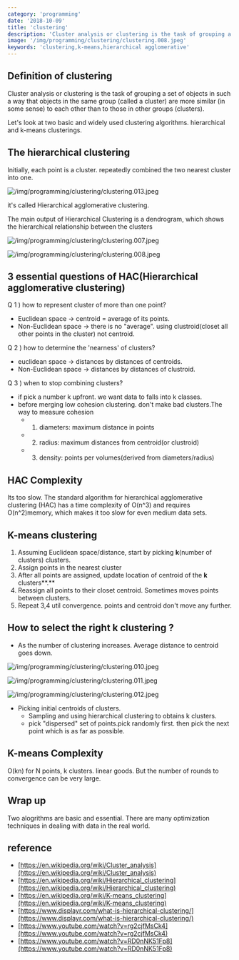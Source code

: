 ```yaml
---
category: 'programming'
date: '2018-10-09'
title: 'clustering'
description: 'Cluster analysis or clustering is the task of grouping a set of objects in such a way that objects in the same group '
image: '/img/programming/clustering/clustering.008.jpeg'
keywords: 'clustering,k-means,hierarchical agglomerative'
---
```


## Definition of clustering

Cluster analysis or clustering is the task of grouping a set of objects in such a way that objects in the same group (called a cluster) are more similar (in some sense) to each other than to those in other groups (clusters).

Let's look at two basic and widely used clustering algorithms. hierarchical and k-means clusterings.

## The hierarchical clustering

Initially, each point is a cluster. repeatedly combined the two nearest cluster into one.

![/img/programming/clustering/clustering.013.jpeg](/img/programming/clustering/clustering.013.jpeg "/img/programming/clustering/clustering.013.jpeg")

it's called Hierarchical agglomerative clustering.

The main output of Hierarchical Clustering is a dendrogram, which shows the hierarchical relationship between the clusters

![/img/programming/clustering/clustering.007.jpeg](/img/programming/clustering/clustering.007.jpeg "/img/programming/clustering/clustering.007.jpeg")

![/img/programming/clustering/clustering.008.jpeg](/img/programming/clustering/clustering.008.jpeg "/img/programming/clustering/clustering.008.jpeg")

## 3 essential questions of HAC(Hierarchical agglomerative clustering)

Q 1 ) how to represent cluster of more than one point?

- Euclidean space → centroid = average of its points.
- Non-Euclidean space → there is no "average". using clustroid(closet all other points in the cluster) not centroid.

Q 2 ) how to determine the 'nearness' of clusters?

- euclidean space → distances by distances of centroids.
- Non-Euclidean space →  distances by distances of clustroid.

Q 3 ) when to stop combining clusters?

- if pick a number k upfront. we want data to falls into k classes.
- before merging low cohesion clustering. don't make bad clusters.The way to measure cohesion
    - 1) diameters: maximum distance in points
    - 2) radius: maximum distances from centroid(or clustroid)
    - 3) density: points per volumes(derived from diameters/radius)

## HAC Complexity

Its too slow. The standard algorithm for hierarchical agglomerative clustering (HAC) has a time complexity of O(n^3) and requires O(n^2)memory, which makes it too slow for even medium data sets.

## K-means clustering

1. Assuming Euclidean space/distance, start by picking **k**(number of clusters) clusters.  
2. Assign points in the nearest cluster
3. After all points are assigned, update location of centroid of the **k** clusters**.**
4. Reassign all points to their closet centroid.  Sometimes moves points between clusters.
5. Repeat 3,4 util convergence. points and centroid don't move any further.

## How to select the right k clustering ?

- As the number of clustering increases. Average distance to centroid goes down.

![/img/programming/clustering/clustering.010.jpeg](/img/programming/clustering/clustering.010.jpeg "/img/programming/clustering/clustering.010.jpeg")

![/img/programming/clustering/clustering.011.jpeg](/img/programming/clustering/clustering.011.jpeg "/img/programming/clustering/clustering.011.jpeg")

![/img/programming/clustering/clustering.012.jpeg](/img/programming/clustering/clustering.012.jpeg "/img/programming/clustering/clustering.012.jpeg")

- Picking initial centroids of clusters.
    - Sampling and using hierarchical clustering to obtains k clusters.
    - pick "dispersed" set of points.pick randomly first. then pick the next point which is as far as possible.

## K-means Complexity

O(kn) for N points, k clusters. linear goods. But the number of rounds to convergence can be  very large.

## Wrap up

Two alogrithms are basic and essential. There are many optimization techniques in dealing with data in the real world.

## reference

- [https://en.wikipedia.org/wiki/Cluster_analysis](https://en.wikipedia.org/wiki/Cluster_analysis)
- [https://en.wikipedia.org/wiki/Hierarchical_clustering](https://en.wikipedia.org/wiki/Hierarchical_clustering)
- [https://en.wikipedia.org/wiki/K-means_clustering](https://en.wikipedia.org/wiki/K-means_clustering)
- [https://www.displayr.com/what-is-hierarchical-clustering/](https://www.displayr.com/what-is-hierarchical-clustering/)
- [https://www.youtube.com/watch?v=rg2cjfMsCk4](https://www.youtube.com/watch?v=rg2cjfMsCk4)
- [https://www.youtube.com/watch?v=RD0nNK51Fp8](https://www.youtube.com/watch?v=RD0nNK51Fp8)